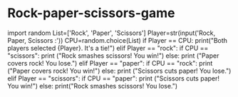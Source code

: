 # Rock-paper-scissors-game
import random
List=['Rock', 'Paper', 'Scissors']
Player=str(input('Rock, Paper, Scissors :'))
CPU=random.choice(List)
if Player == CPU:
    print("Both players selected {Player}. It's a tie!")
elif Player == "rock":
    if CPU == "scissors":
        print ("Rock smashes scissors! You win!")
    else:
        print ("Paper covers rock! You lose.")
elif Player == "paper":
    if CPU == "rock":
        print ("Paper covers rock! You win!")
    else: 
        print ("Scissors cuts paper! You lose.")
elif Player == "scissors":
    if CPU == "paper":
        print ("Scissors cuts paper! You win!")
    else:
        print("Rock smashes scissors! You lose.")

